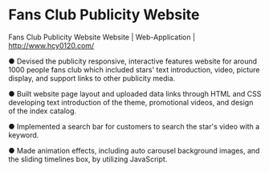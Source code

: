 # Fans Club Publicity Website
Fans Club Publicity Website Website | Web-Application | http://www.hcy0120.com/

● Devised the publicity responsive, interactive features website for around 1000 people fans club which included stars' text introduction, video, picture display, and support links to other publicity media. 

● Built website page layout and uploaded data links through HTML and CSS developing text introduction of the theme, promotional videos, and design of the index catalog. 

● Implemented a search bar for customers to search the star's video with a keyword.

● Made animation effects, including auto carousel background images, and the sliding timelines box, by utilizing JavaScript.
